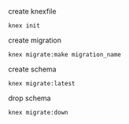 create knexfile

```
knex init
```

create migration

```
knex migrate:make migration_name
```

create schema

```
knex migrate:latest
```

drop schema

```
knex migrate:down
```